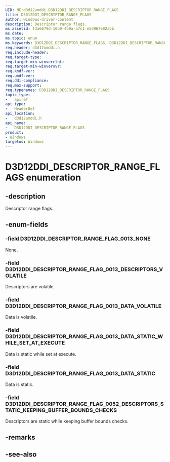 ```yaml
---
UID: NE:d3d12umddi.D3D12DDI_DESCRIPTOR_RANGE_FLAGS
title: D3D12DDI_DESCRIPTOR_RANGE_FLAGS
author: windows-driver-content
description: Descriptor range flags.
ms.assetid: f3a6679d-10b9-4b9a-a7c1-e5d967e02a5b
ms.date: 
ms.topic: enum
ms.keywords: D3D12DDI_DESCRIPTOR_RANGE_FLAGS, D3D12DDI_DESCRIPTOR_RANGE_FLAGS, 
req.header: d3d12umddi.h
req.include-header:
req.target-type:
req.target-min-winverclnt:
req.target-min-winversvr:
req.kmdf-ver:
req.umdf-ver:
req.ddi-compliance:
req.max-support:
req.typenames: D3D12DDI_DESCRIPTOR_RANGE_FLAGS
topic_type: 
-	apiref
api_type: 
-	HeaderDef
api_location: 
-	d3d12umddi.h
api_name: 
-	D3D12DDI_DESCRIPTOR_RANGE_FLAGS
product:
- Windows
targetos: Windows
---
```


# D3D12DDI_DESCRIPTOR_RANGE_FLAGS enumeration

## -description

Descriptor range flags.

## -enum-fields

### -field D3D12DDI_DESCRIPTOR_RANGE_FLAG_0013_NONE 

None.

### -field D3D12DDI_DESCRIPTOR_RANGE_FLAG_0013_DESCRIPTORS_VOLATILE 

Descriptors are volatile.

### -field D3D12DDI_DESCRIPTOR_RANGE_FLAG_0013_DATA_VOLATILE 

Data is volatile.

### -field D3D12DDI_DESCRIPTOR_RANGE_FLAG_0013_DATA_STATIC_WHILE_SET_AT_EXECUTE 

Data is static while set at execute.

### -field D3D12DDI_DESCRIPTOR_RANGE_FLAG_0013_DATA_STATIC 

Data is static.

### -field D3D12DDI_DESCRIPTOR_RANGE_FLAG_0052_DESCRIPTORS_STATIC_KEEPING_BUFFER_BOUNDS_CHECKS 

Descriptors are static while keeping buffer bounds checks.

## -remarks

## -see-also
